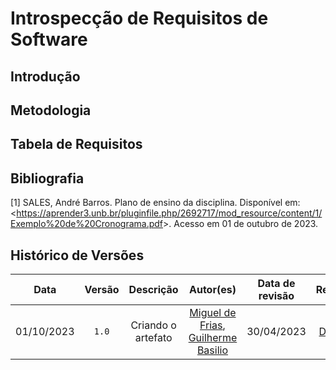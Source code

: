 # Introspecção de Requisitos de Software

## Introdução

## Metodologia

## Tabela de Requisitos

## Bibliografia

[1] SALES, André Barros. Plano de ensino da disciplina. Disponível em: <<https://aprender3.unb.br/pluginfile.php/2692717/mod_resource/content/1/Exemplo%20de%20Cronograma.pdf>>. Acesso em 01 de outubro de 2023.


## Histórico de Versões
| Data | Versão | Descrição | Autor(es) | Data de revisão | Revisor(es) |
| :-: | :-: | :-: | :-: | :-: | :-: |
| 01/10/2023 | `1.0` | Criando o artefato | [Miguel de Frias](https://github.com/migueldefrias), [Guilherme Basilio](https://github.com/GuilhermeBES) | 30/04/2023 | [Doan Filho](https://github.com/FilhoDoan) |
